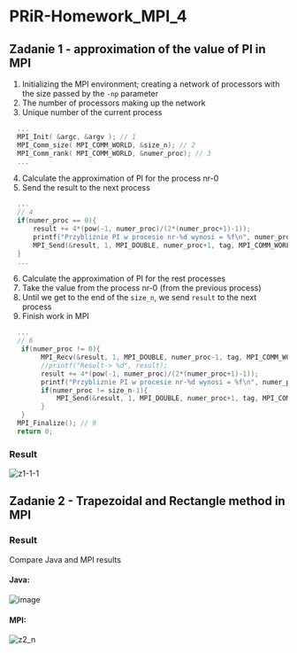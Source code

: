 # PRiR-Homework_MPI_4
## Zadanie 1 - approximation of the value of PI in MPI
1. Initializing the MPI environment; creating a network of processors with the size passed by the ```-np``` parameter
2. The number of processors making up the network
3. Unique number of the current process
```c
  ...
  MPI_Init( &argc, &argv ); // 1
  MPI_Comm_size( MPI_COMM_WORLD, &size_n); // 2
  MPI_Comm_rank( MPI_COMM_WORLD, &numer_proc); // 3
  ...
```
4. Calculate the approximation of PI for the process nr-0
5. Send the result to the next process
```c
  ...
  // 4
  if(numer_proc == 0){
      result += 4*(pow(-1, numer_proc)/(2*(numer_proc+1)-1));
      printf("Przybliznie PI w procesie nr-%d wynosi = %f\n", numer_proc, result);
      MPI_Send(&result, 1, MPI_DOUBLE, numer_proc+1, tag, MPI_COMM_WORLD); // 5
  }
  ...
```
6. Calculate the approximation of PI for the rest processes 
7. Take the value from the process nr-0 (from the previous process) 
8. Until we get to the end of the ```size_n```, we send ```result``` to the next process
9. Finish work in MPI 
```c
  ...
  // 6
   if(numer_proc != 0){
        MPI_Recv(&result, 1, MPI_DOUBLE, numer_proc-1, tag, MPI_COMM_WORLD, &status); // 7
        //printf("Result-> %d", result);
        result += 4*(pow(-1, numer_proc)/(2*(numer_proc+1)-1));
        printf("Przybliznie PI w procesie nr-%d wynosi = %f\n", numer_proc, result);
        if(numer_proc != size_n-1){
            MPI_Send(&result, 1, MPI_DOUBLE, numer_proc+1, tag, MPI_COMM_WORLD); // 8
        }
   }
  MPI_Finalize(); // 9
  return 0;
```
### Result
![z1-1-1](https://user-images.githubusercontent.com/72127610/142828394-891e472d-f10f-46c9-8b44-d55ffd3d2c31.png)
## Zadanie 2 - Trapezoidal and Rectangle method in MPI

### Result
Compare Java and MPI results
#### Java:
![image](https://user-images.githubusercontent.com/72127610/143480647-d8b13c5f-c39b-45cb-b59e-feefdd856e34.png)
#### MPI:
![z2_n](https://user-images.githubusercontent.com/72127610/143480979-65e65d66-499b-4082-abf2-9cd77b1b3163.jpg)



